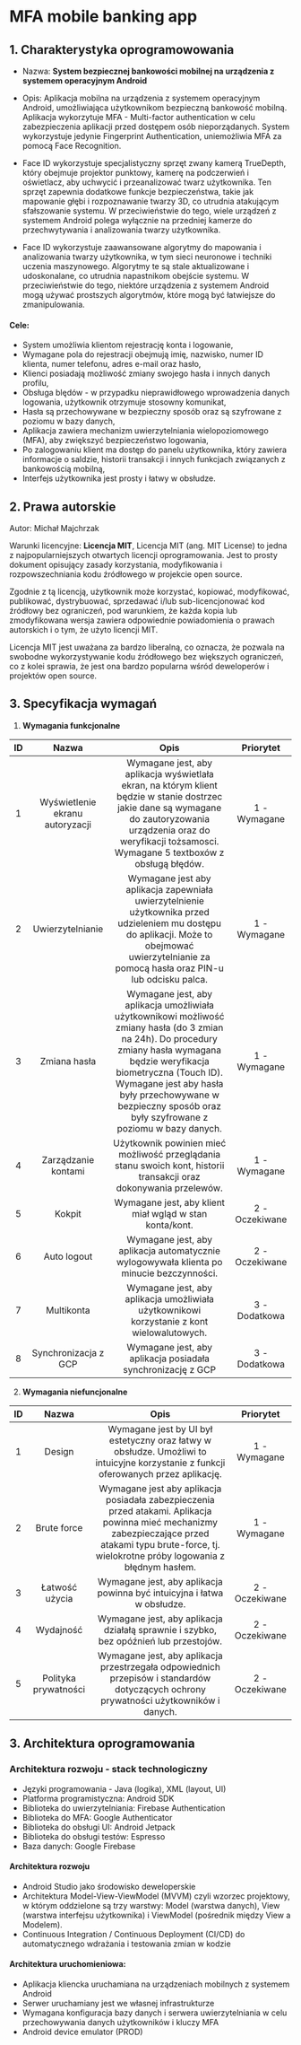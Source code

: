 # MFA mobile banking app

## 1. Charakterystyka oprogramowowania

* Nazwa: **System bezpiecznej bankowości mobilnej na urządzenia z systemem operacyjnym Android**
* Opis: Aplikacja mobilna na urządzenia z systemem operacyjnym Android, umożliwiająca użytkownikom bezpieczną bankowość mobilną. Aplikacja wykorzytuje MFA - Multi-factor authentication w celu zabezpieczenia aplikacji przed dostępem osób nieporządanych. System wykorzystuje jedynie Fingerprint Authentication, uniemożliwia MFA za pomocą Face Recognition.


* Face ID wykorzystuje specjalistyczny sprzęt zwany kamerą TrueDepth, który obejmuje projektor punktowy, kamerę na podczerwień i oświetlacz, aby uchwycić i przeanalizować twarz użytkownika. Ten sprzęt zapewnia dodatkowe funkcje bezpieczeństwa, takie jak mapowanie głębi i rozpoznawanie twarzy 3D, co utrudnia atakującym sfałszowanie systemu. W przeciwieństwie do tego, wiele urządzeń z systemem Android polega wyłącznie na przedniej kamerze do przechwytywania i analizowania twarzy użytkownika.

* Face ID wykorzystuje zaawansowane algorytmy do mapowania i analizowania twarzy użytkownika, w tym sieci neuronowe i techniki uczenia maszynowego. Algorytmy te są stale aktualizowane i udoskonalane, co utrudnia napastnikom obejście systemu. W przeciwieństwie do tego, niektóre urządzenia z systemem Android mogą używać prostszych algorytmów, które mogą być łatwiejsze do zmanipulowania.


#### Cele: 
* System umożliwia klientom rejestrację konta i logowanie,
* Wymagane pola do rejestracji obejmują imię, nazwisko, numer ID klienta, numer telefonu, adres e-mail oraz hasło,
* Klienci posiadają możliwość zmiany swojego hasła i innych danych profilu,
* Obsługa blędów - w przypadku nieprawidłowego wprowadzenia danych logowania, użytkownik otrzymuje stosowny komunikat,
* Hasła są przechowywane w bezpieczny sposób oraz są szyfrowane z poziomu w bazy danych,
* Aplikacja zawiera mechanizm uwierzytelniania wielopoziomowego (MFA), aby zwiększyć bezpieczeństwo logowania,
* Po zalogowaniu klient ma dostęp do panelu użytkownika, który zawiera informacje o saldzie, historii transakcji i innych funkcjach związanych z bankowością mobilną,
* Interfejs użytkownika jest prosty i łatwy w obsłudze.

## 2. Prawa autorskie

Autor: Michał Majchrzak

Warunki licencyjne: **Licencja MIT**, Licencja MIT (ang. MIT License) to jedna z najpopularniejszych otwartych licencji oprogramowania. Jest to prosty dokument opisujący zasady korzystania, modyfikowania i rozpowszechniania kodu źródłowego w projekcie open source.

Zgodnie z tą licencją, użytkownik może korzystać, kopiować, modyfikować, publikować, dystrybuować, sprzedawać i/lub sub-licencjonować kod źródłowy bez ograniczeń, pod warunkiem, że każda kopia lub zmodyfikowana wersja zawiera odpowiednie powiadomienia o prawach autorskich i o tym, że użyto licencji MIT.

Licencja MIT jest uważana za bardzo liberalną, co oznacza, że pozwala na swobodne wykorzystywanie kodu źródłowego bez większych ograniczeń, co z kolei sprawia, że jest ona bardzo popularna wśród deweloperów i projektów open source.

## 3. Specyfikacja wymagań
1) **Wymagania funkcjonalne** 

|**ID**|**Nazwa**|**Opis**|**Priorytet**|
| :-: | :-: | :-: | :-: |
|1|Wyświetlenie ekranu autoryzacji| Wymagane jest, aby aplikacja wyświetlała ekran, na którym klient będzie w stanie dostrzec jakie dane są wymagane do zautoryzowania urządzenia oraz do weryfikacji tożsamosci. Wymagane 5 textboxów z obsługą błędów.|1 - Wymagane|
|2|Uwierzytelnianie| Wymagane jest aby aplikacja zapewniała uwierzytelnienie użytkownika przed udzieleniem mu dostępu do aplikacji. Może to obejmować uwierzytelnianie za pomocą hasła oraz PIN-u lub odcisku palca. |1 - Wymagane|
|3|Zmiana hasła| Wymagane jest, aby aplikacja umożliwiała użytkownikowi możliwość zmiany hasła (do 3 zmian na 24h). Do procedury zmiany hasła wymagana będzie weryfikacja biometryczna (Touch ID). Wymagane jest aby hasła były przechowywane w bezpieczny sposób oraz były szyfrowane z poziomu w bazy danych. |1 - Wymagane|
|4|Zarządzanie kontami| Użytkownik powinien mieć możliwość przeglądania stanu swoich kont, historii transakcji oraz dokonywania przelewów. |1 - Wymagane|
|5|Kokpit| Wymagane jest, aby klient miał wgląd w stan konta/kont. |2 - Oczekiwane|
|6|Auto logout| Wymagane jest, aby aplikacja automatycznie wylogowywała klienta po minucie bezczynności. |2 - Oczekiwane|
|7|Multikonta| Wymagane jest, aby aplikacja umożliwiała użytkownikowi korzystanie z kont wielowalutowych. |3 - Dodatkowa|
|8|Synchronizacja z GCP| Wymagane jest, aby aplikacja posiadała synchronizację z GCP |3 - Dodatkowa|

2) **Wymagania niefuncjonalne**

|**ID**|**Nazwa**|**Opis**|**Priorytet**|
| :-: | :-: | :-: | :-: |
|1|Design|Wymagane jest by UI był estetyczny oraz łatwy w obsłudze. Umożliwi to intuicyjne korzystanie z funkcji oferowanych przez aplikację. |1 - Wymagane|
|2|Brute force| Wymagane jest aby aplikacja posiadała zabezpieczenia przed atakami. Aplikacja powinna mieć mechanizmy zabezpieczające przed atakami typu brute-force, tj. wielokrotne próby logowania z błędnym hasłem. |1 - Wymagane|
|3|Łatwość użycia| Wymagane jest, aby aplikacja powinna być intuicyjna i łatwa w obsłudze. |2 - Oczekiwane|
|4|Wydajność| Wymagane jest, aby aplikacja działałą sprawnie i szybko, bez opóźnień lub przestojów. |2 - Oczekiwane|
|5|Polityka prywatności| Wymagane jest, aby aplikacja przestrzegała odpowiednich przepisów i standardów dotyczących ochrony prywatności użytkowników i danych. |2 - Oczekiwane|


## 3. Architektura oprogramowania
### Architektura rozwoju - stack technologiczny
- Języki programowania - Java (logika), XML (layout, UI)
- Platforma programistyczna: Android SDK
- Biblioteka do uwierzytelniania: Firebase Authentication
- Biblioteka do MFA: Google Authenticator
- Biblioteka do obsługi UI: Android Jetpack
- Biblioteka do obsługi testów: Espresso
- Baza danych: Google Firebase

#### Architektura rozwoju
- Android Studio jako środowisko deweloperskie
- Architektura Model-View-ViewModel (MVVM) czyli wzorzec projektowy, w którym oddzielone są trzy warstwy: Model (warstwa danych), View (warstwa interfejsu użytkownika) i ViewModel (pośrednik między View a Modelem).
- Continuous Integration / Continuous Deployment (CI/CD) do automatycznego wdrażania i testowania zmian w kodzie

#### Architektura uruchomieniowa:
- Aplikacja kliencka uruchamiana na urządzeniach mobilnych z systemem Android
- Serwer uruchamiany jest we własnej infrastrukturze
- Wymagana konfiguracja bazy danych i serwera uwierzytelniania w celu przechowywania danych użytkowników i kluczy MFA
- Android device emulator (PROD)

